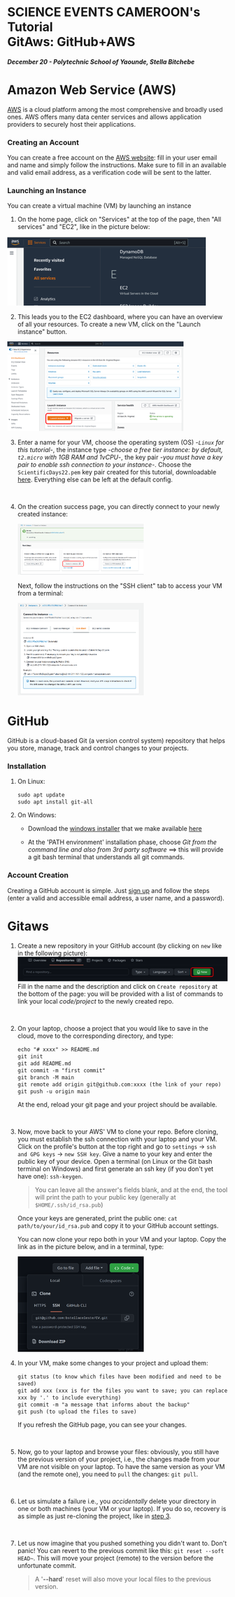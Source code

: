 # SCIENCE EVENTS CAMEROON's Tutorial <br> GitAws: GitHub+AWS
#### *December 20 - Polytechnic School of Yaounde, Stella Bitchebe*

# Amazon Web Service (AWS)
[AWS](https://aws.amazon.com/fr/what-is-aws/) is a cloud platform among the most comprehensive and broadly used ones. AWS offers many data center services and allows application providers to securely host their applications.

### Creating an Account 
You can create a free account on the [AWS website](https://portal.aws.amazon.com/billing/signup?WIAWS=tile&tile=hero#/start/email): fill in your user email and name and simply follow the instructions.
Make sure to fill in an available and valid email address, as a verification code will be sent to the latter.

<!--- For this tutorial and to allow everyone to efficiently follow the tutorial, we give you temporary access to [Stella's account](https://581028953800.signin.aws.amazon.com/console) (because you need a payment method to create an account). The user name is `ScientificDays22`, and the password is `Tutorials22` --->


### Launching an Instance
You can create a virtual machine (VM) by launching an instance
1. On the home page, click on "Services" at the top of the page, then "All services" and "EC2", like in the picture below:

<img src="images/ec2.png" alt="drawing" width="90%"/>
<br>

2. This leads you to the EC2 dashboard, where you can have an overview of all your resources. To create a new VM, click on the "Launch instance" button.
<img src="images/launchinstance.png" alt="drawing" width="80%"/>
<br>

3. Enter a name for your VM, choose the operating system (OS) -*`Linux` for this tutorial*-, the instance type -*choose a free tier instance: by default, `t2.micro` with 1GB RAM and 1vCPU*-, the key pair -*you must have a key pair to enable ssh connection to your instance*-. Choose the `ScientificDays22.pem` key pair created for this tutorial, downloadable [here](resources/ScientificDays22.pem). Everything else can be left at the default config.
<br>

4. On the creation success page, you can directly connect to your newly created instance: 
   
   <img src="images/creationok.png" alt="drawing" width="60%"/>
   
   Next, follow the instructions on the "SSH client" tab to access your VM from a terminal: 
   
   <img src="images/sshclient.png" alt="drawing" width="60%"/> 

# GitHub   
GitHub is a cloud-based Git (a version control system) repository that helps you store, manage, track and control changes to your projects.

### Installation
1. On Linux:
   ```
   sudo apt update
   sudo apt install git-all
   ```
   
2. On Windows: 
   
   * Download the [windows installer](https://github.com/git-for-windows/git/releases/download/v2.39.0.windows.1/Git-2.39.0-64-bit.exe) that we make available [here](resources/Git-2.39.0-64-bit.exe)
   
   * At the 'PATH environment' installation phase, choose *Git from the command line and also from 3rd party software* ==> this will provide a git bash terminal that understands all git commands. 

### Account Creation

Creating a GitHub account is simple. Just [sign up](https://github.com/signup?ref_cta=Sign+up&ref_loc=header+logged+out&ref_page=%2F&source=header-home) and follow the steps (enter a valid and accessible email address, a user name, and a password).

# Gitaws
1. Create a new repository in your GitHub account (by clicking on `new` like in the following picture):
![picture](images/newrepogit.png)
    Fill in the name and the description and click on `Create repository` at the bottom of the page: you will be provided with a list of commands to link your local *code/project* to the newly created repo.
<br>

2. On your laptop, choose a project that you would like to save in the cloud, move to the corresponding directory, and type:
    ```
    echo "# xxxx" >> README.md
    git init
    git add README.md
    git commit -m "first commit"
    git branch -M main
    git remote add origin git@github.com:xxxx (the link of your repo)
    git push -u origin main
    ```
    At the end, reload your git page and your project should be available.
<br>

3. Now, move back to your AWS' VM to clone your repo.
   Before cloning, you must establish the ssh connection with your laptop and your VM. Click on the profile's button at the top right and go to `settings` -> `ssh and GPG keys` -> `new SSH key`. Give a name to your key and enter the public key of your device. 
   Open a terminal (on Linux or the Git bash terminal on Windows) and first generate an ssh key (if you don't yet have one): `ssh-keygen`. 
   > You can leave all the answer's fields blank, and at the end, the tool will print the path to your public key (generally at `$HOME/.ssh/id_rsa.pub`)
   
   Once your keys are generated, print the public one: `cat path/to/your/id_rsa.pub` and copy it to your GitHub account settings.

   You can now clone your repo both in your VM and your laptop. Copy the link as in the picture below, and in a terminal, type:

   <img src="images/ssh_clone.png" alt="drawing" width="60%"/>

4. In your VM, make some changes to your project and upload them:
   ```
   git status (to know which files have been modified and need to be saved)
   git add xxx (xxx is for the files you want to save; you can replace xxx by '.' to include everything)
   git commit -m "a message that informs about the backup"
   git push (to upload the files to save)
   ```
   If you refresh the GitHub page, you can see your changes.
<br>

5. Now, go to your laptop and browse your files: obviously, you still have the previous version of your project, i.e., the changes made from your VM are not visible on your laptop. To have the same version as your VM (and the remote one), you need to `pull` the changes: `git pull`.
<br>

6. Let us simulate a failure i.e., you *accidentally* delete your directory in one or both machines (your VM or your laptop). If you do so, recovery is as simple as just re-cloning the project, like in [step 3](https://github.com/bstellaceleste/ScientificDaysCameroon/blob/main/tutorials/README.md?plain=1#L75).
<br>

7. Let us now imagine that you pushed something you didn't want to. Don't panic! You can revert to the previous commit like this: `git reset --soft HEAD~`. This will move your project (remote) to the version before the unfortunate commit.
    > A '**--hard**' reset will also move your local files to the previous version. 

    
